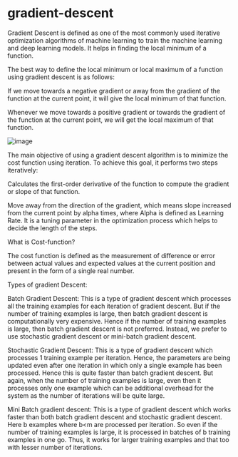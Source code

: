 # gradient-descent
Gradient Descent is defined as one of the most commonly used iterative optimization algorithms of machine learning to train the machine learning and deep learning models. It helps in finding the local minimum of a function.

The best way to define the local minimum or local maximum of a function using gradient descent is as follows:

If we move towards a negative gradient or away from the gradient of the function at the current point, it will give the local minimum of that function.

Whenever we move towards a positive gradient or towards the gradient of the function at the current point, we will get the local maximum of that function.

![image](https://user-images.githubusercontent.com/29706431/210067890-c2b0e163-ec20-4382-8fa3-50c9bc6f99ad.png)


The main objective of using a gradient descent algorithm is to minimize the cost function using iteration. To achieve this goal, it performs two steps iteratively:

Calculates the first-order derivative of the function to compute the gradient or slope of that function.

Move away from the direction of the gradient, which means slope increased from the current point by alpha times, where Alpha is defined as Learning Rate. It is a tuning parameter in the optimization process which helps to decide the length of the steps.


What is Cost-function?

The cost function is defined as the measurement of difference or error between actual values and expected values at the current position and present in the form of a single real number.


Types of gradient Descent:


Batch Gradient Descent: This is a type of gradient descent which processes all the training examples for each iteration of gradient descent. But if the number of training examples is large, then batch gradient descent is computationally very expensive. Hence if the number of training examples is large, then batch gradient descent is not preferred. Instead, we prefer to use stochastic gradient descent or mini-batch gradient descent.

Stochastic Gradient Descent: This is a type of gradient descent which processes 1 training example per iteration. Hence, the parameters are being updated even after one iteration in which only a single example has been processed. Hence this is quite faster than batch gradient descent. But again, when the number of training examples is large, even then it processes only one example which can be additional overhead for the system as the number of iterations will be quite large.

Mini Batch gradient descent: This is a type of gradient descent which works faster than both batch gradient descent and stochastic gradient descent. Here b examples where b<m are processed per iteration. So even if the number of training examples is large, it is processed in batches of b training examples in one go. Thus, it works for larger training examples and that too with lesser number of iterations.
